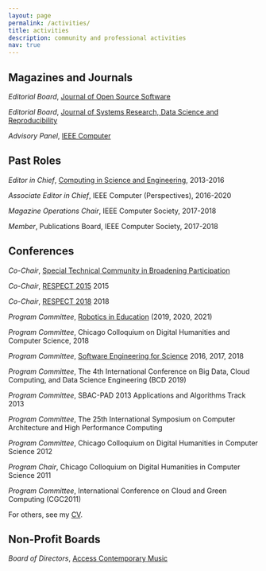 ```yaml
---
layout: page
permalink: /activities/
title: activities
description: community and professional activities
nav: true
---
```


Magazines and Journals
----------------------

*Editorial Board*, [Journal of Open Source Software](http://joss.theoj.org/)

*Editorial Board*, [Journal of Systems Research, Data Science and Reproducibility](https://escholarship.org/uc/jsys/eb)

*Advisory Panel*, [IEEE Computer](https://www.computer.org/csdl/magazines/co)


Past Roles
----------

*Editor in Chief*, [Computing in Science and Engineering](https://publications.computer.org/cise/), 2013-2016

*Associate Editor in Chief*, IEEE Computer (Perspectives), 2016-2020

*Magazine Operations Chair*, IEEE Computer Society, 2017-2018

*Member*, Publications Board, IEEE Computer Society, 2017-2018

Conferences
-----------

*Co-Chair*, [Special Technical Community in Broadening Participation](http://stcbp.org)

*Co-Chair*, [RESPECT 2015](http://respect2015.stcbp.org) 2015

*Co-Chair*, [RESPECT 2018](http://respect2018.stcbp.org) 2018

*Program Committee*, [Robotics in Education](https://rie.science/) (2019, 2020, 2021)

*Program Committee*, Chicago Colloquium on Digital Humanities and Computer Science, 2018

*Program Committee*, [Software Engineering for Science](http://se4science.org)  2016, 2017, 2018

*Program Committee*, The 4th International Conference on Big Data, Cloud Computing, and Data Science Engineering (BCD 2019)

*Program Committee*, SBAC-PAD 2013 Applications and Algorithms Track 2013

*Program Committee*, The 25th International Symposium on Computer Architecture and High Performance Computing

*Program Committee*, Chicago Colloquium on Digital Humanities in Computer Science 2012

*Program Chair*, Chicago Colloquium on Digital Humanities in Computer Science 2011

*Program Committee*, International Conference on Cloud and Green Computing (CGC2011)

For others, see my [CV](/cv).

Non-Profit  Boards
-------------------

*Board of Directors*, [Access Contemporary Music](https://www.acmusic.org/)

